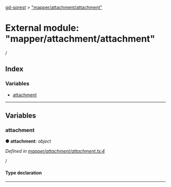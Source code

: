[gd-sprest](../README.md) > ["mapper/attachment/attachment"](../modules/_mapper_attachment_attachment_.md)



# External module: "mapper/attachment/attachment"


/

## Index

### Variables

* [attachment](_mapper_attachment_attachment_.md#attachment)



---
## Variables
<a id="attachment"></a>

###  attachment

**●  attachment**:  *object* 

*Defined in [mapper/attachment/attachment.ts:4](https://github.com/gunjandatta/sprest/blob/3de79f1/src/mapper/attachment/attachment.ts#L4)*



/

#### Type declaration





___


